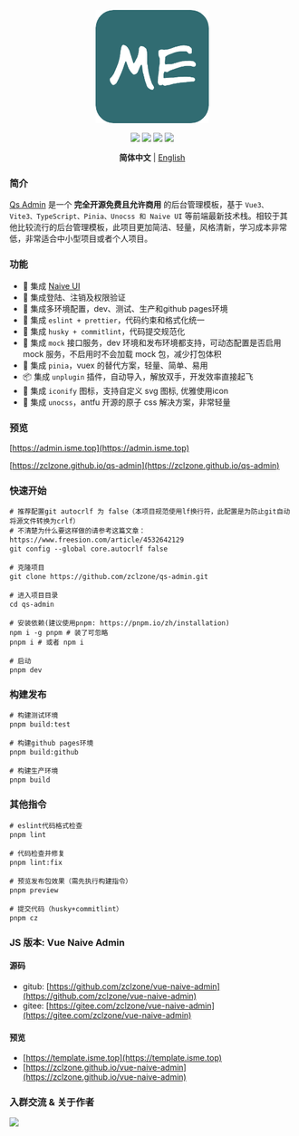 <p align="center">
  <a href="https://github.com/zclzone/qs-admin">
    <img alt="Vue Naive Admin Logo" width="200" src="./src/assets/images/logo.png">
  </a>
</p>
<p align="center">
  <a href="https://github.com/zclzone/qs-admin/actions"><img allt="checks" src="https://badgen.net/github/checks/zclzone/qs-admin"/></a>
  <a href="https://github.com/zclzone/qs-admin"><img allt="stars" src="https://badgen.net/github/stars/zclzone/qs-admin"/></a>
  <a href="https://github.com/zclzone/qs-admin"><img allt="forks" src="https://badgen.net/github/forks/zclzone/qs-admin"/></a>
  <a href="./LICENSE"><img allt="MIT License" src="https://badgen.net/github/license/zclzone/qs-admin"/></a>
</p>

<p align='center'>
  <b>简体中文</b> | 
  <a href="https://github.com/zclzone/qs-admin">English</a>
</p>

### 简介

[Qs Admin](https://github.com/zclzone/qs-admin) 是一个 **完全开源免费且允许商用** 的后台管理模板，基于 `Vue3、Vite3、TypeScript、Pinia、Unocss 和 Naive UI` 等前端最新技术栈。相较于其他比较流行的后台管理模板，此项目更加简洁、轻量，风格清新，学习成本非常低，非常适合中小型项目或者个人项目。

### 功能

- 🍒 集成 [Naive UI](https://www.naiveui.com)
- 🍑 集成登陆、注销及权限验证
- 🍐 集成多环境配置，dev、测试、生产和github pages环境
- 🍎 集成 `eslint + prettier`，代码约束和格式化统一
- 🍌 集成 `husky + commitlint`，代码提交规范化
- 🍉 集成 `mock` 接口服务，dev 环境和发布环境都支持，可动态配置是否启用 mock 服务，不启用时不会加载 mock 包，减少打包体积
- 🍍 集成 `pinia`，vuex 的替代方案，轻量、简单、易用
- 📦 集成 `unplugin` 插件，自动导入，解放双手，开发效率直接起飞
- 🤹 集成 `iconify` 图标，支持自定义 svg 图标, 优雅使用icon
- 🍇 集成 `unocss`，antfu 开源的原子 css 解决方案，非常轻量

### 预览

[https://admin.isme.top](https://admin.isme.top)

[https://zclzone.github.io/qs-admin](https://zclzone.github.io/qs-admin)

### 快速开始

```shell
# 推荐配置git autocrlf 为 false（本项目规范使用lf换行符，此配置是为防止git自动将源文件转换为crlf）
# 不清楚为什么要这样做的请参考这篇文章：https://www.freesion.com/article/4532642129
git config --global core.autocrlf false

# 克隆项目
git clone https://github.com/zclzone/qs-admin.git

# 进入项目目录
cd qs-admin

# 安装依赖(建议使用pnpm: https://pnpm.io/zh/installation)
npm i -g pnpm # 装了可忽略
pnpm i # 或者 npm i

# 启动
pnpm dev
```

### 构建发布

```shell
# 构建测试环境
pnpm build:test

# 构建github pages环境
pnpm build:github

# 构建生产环境
pnpm build
```

### 其他指令

```shell
# eslint代码格式检查
pnpm lint

# 代码检查并修复
pnpm lint:fix

# 预览发布包效果（需先执行构建指令）
pnpm preview

# 提交代码（husky+commitlint）
pnpm cz
```

### JS 版本: Vue Naive Admin

#### 源码

- gitub: [https://github.com/zclzone/vue-naive-admin](https://github.com/zclzone/vue-naive-admin)
- gitee: [https://gitee.com/zclzone/vue-naive-admin](https://gitee.com/zclzone/vue-naive-admin)

#### 预览

- [https://template.isme.top](https://template.isme.top)
- [https://zclzone.github.io/vue-naive-admin](https://zclzone.github.io/vue-naive-admin)

### 入群交流 & 关于作者

<a href="https://blog.isme.top/about/">
  <img src="https://static.isme.top/images/about.png" style="max-width: 400px" />
</a>


